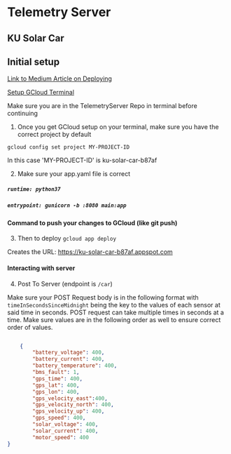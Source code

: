 # Telemetry Server

## KU Solar Car

## Initial setup
[Link to Medium Article on Deploying](https://medium.com/@dmahugh_70618/deploying-a-flask-app-to-google-app-engine-faa883b5ffab)


[Setup GCloud Terminal](https://cloud.google.com/appengine/docs/standard/python3/setting-up-environment)

Make sure you are in the TelemetryServer Repo in terminal before continuing

1. Once you get GCloud setup on your terminal, make sure you have the correct project by default

`gcloud config set project MY-PROJECT-ID`

In this case 'MY-PROJECT-ID' is ku-solar-car-b87af

2. Make sure your app.yaml file is correct

##### `runtime: python37`

##### `entrypoint: gunicorn -b :8080 main:app`


#### Command to push your changes to GCloud (like git push)
3. Then to deploy
`gcloud app deploy`

Creates the URL: https://ku-solar-car-b87af.appspot.com


#### Interacting with server
4. Post To Server (endpoint is `/car`)

Make sure your POST Request body is in the following format with `timeInSecondsSinceMidnight` being the key to the values of each sensor at said time in seconds.  POST request can take multiple times in seconds at a time.  Make sure values are in the following order as well to ensure correct order of values.

```json

    {
        "battery_voltage": 400,
        "battery_current": 400,
        "battery_temperature": 400,
        "bms_fault": 1,
        "gps_time": 400,
        "gps_lat": 400,
        "gps_lon": 400,
        "gps_velocity_east":400,
        "gps_velocity_north": 400,
        "gps_velocity_up": 400,
        "gps_speed": 400,
        "solar_voltage": 400,
        "solar_current": 400,
        "motor_speed": 400
}

```

